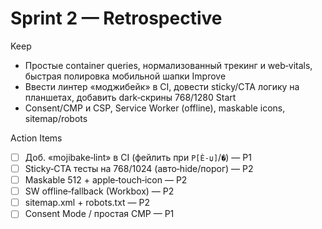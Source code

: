 ﻿# Sprint 2 — Retrospective

Keep
- Простые container queries, нормализованный трекинг и web‑vitals, быстрая полировка мобильной шапки
Improve
- Ввести линтер «моджибейк» в CI, довести sticky/CTA логику на планшетах, добавить dark‑скрины 768/1280
Start
- Consent/CMP и CSP, Service Worker (offline), maskable icons, sitemap/robots

Action Items
- [ ] Доб. «mojibake‑lint» в CI (фейлить при `Р[Ѐ-џ]`/`�`) — P1
- [ ] Sticky‑CTA тесты на 768/1024 (авто‑hide/порог) — P2
- [ ] Maskable 512 + apple‑touch‑icon — P2
- [ ] SW offline‑fallback (Workbox) — P2
- [ ] sitemap.xml + robots.txt — P2
- [ ] Consent Mode / простая CMP — P1

